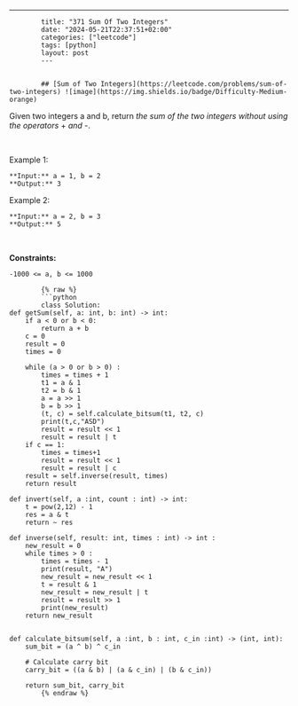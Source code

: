---
            title: "371 Sum Of Two Integers"
            date: "2024-05-21T22:37:51+02:00"
            categories: ["leetcode"]
            tags: [python]
            layout: post
            ---
            

            ## [Sum of Two Integers](https://leetcode.com/problems/sum-of-two-integers) ![image](https://img.shields.io/badge/Difficulty-Medium-orange)

Given two integers a and b, return *the sum of the two integers without using the operators* + *and* -.

 

Example 1:

```
**Input:** a = 1, b = 2
**Output:** 3

```

Example 2:

```
**Input:** a = 2, b = 3
**Output:** 5

```

 

**Constraints:**

	-1000 <= a, b <= 1000

            {% raw %}
            ```python
            class Solution:
    def getSum(self, a: int, b: int) -> int:
        if a < 0 or b < 0:
            return a + b
        c = 0
        result = 0
        times = 0

        while (a > 0 or b > 0) :
            times = times + 1
            t1 = a & 1
            t2 = b & 1
            a = a >> 1
            b = b >> 1
            (t, c) = self.calculate_bitsum(t1, t2, c)
            print(t,c,"ASD")
            result = result << 1
            result = result | t
        if c == 1:
            times = times+1
            result = result << 1
            result = result | c
        result = self.inverse(result, times)
        return result

    def invert(self, a :int, count : int) -> int:
        t = pow(2,12) - 1
        res = a & t
        return ~ res

    def inverse(self, result: int, times : int) -> int :
        new_result = 0
        while times > 0 :
            times = times - 1
            print(result, "A")
            new_result = new_result << 1
            t = result & 1
            new_result = new_result | t
            result = result >> 1
            print(new_result)
        return new_result


    def calculate_bitsum(self, a :int, b : int, c_in :int) -> (int, int):
        sum_bit = (a ^ b) ^ c_in

        # Calculate carry bit
        carry_bit = ((a & b) | (a & c_in) | (b & c_in))

        return sum_bit, carry_bit
            {% endraw %}
            